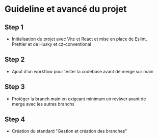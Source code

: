 # Guideline et avancé du projet

## Step 1

- Initialisation du projet avec Vite et React et mise en place de Eslint, Prettier et de Husky et cz-conventional

## Step 2

- Ajout d'un workflow pour tester la codebase avant de merge sur main

## Step 3

- Protéger la branch main en exigeant minimum un reviwer avant de merge avec les autres branchs

## Step 4

- Création du standard "Gestion et création des branches"
